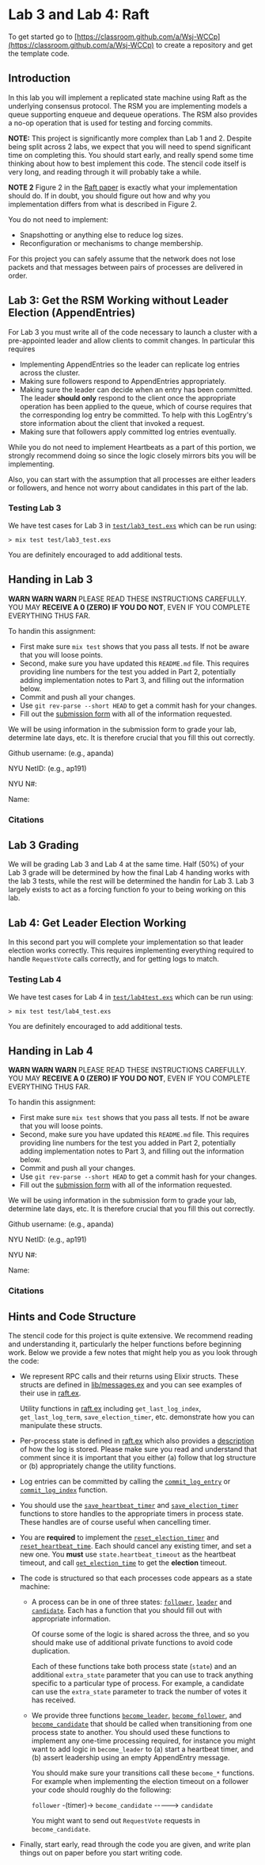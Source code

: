 # Lab 3 and Lab 4: Raft
To get started go to [https://classroom.github.com/a/Wsj-WCCp](https://classroom.github.com/a/Wsj-WCCp)
to create a repository and get the template code.

## Introduction
In this lab you will implement a replicated state machine using Raft as the
underlying consensus protocol. The RSM you are implementing models a queue
supporting enqueue and dequeue operations. The RSM also provides a no-op
operation that is used for testing and forcing commits.

**NOTE:** This project is significantly more complex than Lab 1 and 2. Despite
being split across 2 labs, we expect that you will need to spend significant time
on completing this. You should start early, and really spend some time thinking
about how to best implement this code. The stencil code itself is very long, and
reading through it will probably take a while.

**NOTE 2** Figure 2 in the [Raft paper](https://cs.nyu.edu/~apanda/classes/fa20/papers/ongaro14in.pdf)
is exactly what your implementation should do. If in doubt, you should figure out
how and why you implementation differs from what is described in Figure 2.

You do not need to implement:
* Snapshotting or anything else to reduce log sizes.
* Reconfiguration or mechanisms to change membership.

For this project you can safely assume that the network does not lose packets and
that messages between pairs of processes are delivered in order.

## Lab 3: Get the RSM Working without Leader Election (AppendEntries)

For Lab 3 you must write all of the code necessary to launch a cluster with
a pre-appointed leader and allow clients to commit changes. In particular this
requires

* Implementing AppendEntries so the leader can replicate log entries across the
  cluster.
* Making sure followers respond to AppendEntries appropriately.
* Making sure the leader can decide when an entry has been committed. The leader
  **should only** respond to the client once the appropriate operation has been
  applied to the queue, which of course requires that the corresponding log entry
  be committed. To help with this LogEntry's store information about the client
  that invoked a request.
* Making sure that followers apply committed log entries eventually.

While you do not need to implement Heartbeats as a part of this portion, we strongly
recommend doing so since the logic closely mirrors bits you will be implementing.

Also, you can start with the assumption that all processes are either leaders or
followers, and hence not worry about candidates in this part of the lab.

### Testing Lab 3
We have test cases for Lab 3 in [`test/lab3_test.exs`](https://github.com/nyu-distributed-systems/fa20-lab3-code/blob/master/apps/lab3/test/lab3_test.exs)
which can be run using:

```
> mix test test/lab3_test.exs
```

You are definitely encouraged to add additional tests.

## Handing in Lab 3

**WARN WARN WARN** PLEASE READ THESE INSTRUCTIONS CAREFULLY. YOU MAY **RECEIVE
A 0 (ZERO) IF YOU DO NOT**, EVEN IF YOU COMPLETE EVERYTHING THUS FAR.


To handin this assignment:

* First make sure `mix test` shows that you pass all tests. If not be aware
  that you will loose points.
* Second, make sure you have updated this `README.md` file. This requires
  providing line numbers for the test you added in Part 2, potentially adding
  implementation notes to Part 3, and filling out the information below.
* Commit and push all your changes.
* Use `git rev-parse --short HEAD` to get a commit hash for your changes.
* Fill out the [submission form](https://forms.gle/GmjyEesJSpkQoaLd7) with
  all of the information requested.

We will be using information in the submission form to grade your lab, determine
late days, etc. It is therefore crucial that you fill this out correctly.

Github username: (e.g., apanda)

NYU NetID: (e.g., ap191)

NYU N#:

Name: 

### Citations

## Lab 3 Grading
We will be grading Lab 3 and Lab 4 at the same time. Half (50%) of your Lab 3
grade will be determined by how the final Lab 4 handing works with the lab 3
tests, while the rest will be determined the handin for Lab 3. Lab 3 largely
exists to act as a forcing function fo your to being working on this lab.

## Lab 4: Get Leader Election Working
In this second part you will complete your implementation so that leader election
works correctly. This requires implementing everything required to handle 
`RequestVote` calls correctly, and for getting logs to match.


### Testing Lab 4
We have test cases for Lab 4 in [`test/lab4test.exs`](https://github.com/nyu-distributed-systems/fa20-lab3-code/blob/master/apps/lab3/test/lab4_test.exs)
which can be run using:

```
> mix test test/lab4_test.exs
```

You are definitely encouraged to add additional tests.

## Handing in Lab 4

**WARN WARN WARN** PLEASE READ THESE INSTRUCTIONS CAREFULLY. YOU MAY **RECEIVE
A 0 (ZERO) IF YOU DO NOT**, EVEN IF YOU COMPLETE EVERYTHING THUS FAR.


To handin this assignment:

* First make sure `mix test` shows that you pass all tests. If not be aware
  that you will loose points.
* Second, make sure you have updated this `README.md` file. This requires
  providing line numbers for the test you added in Part 2, potentially adding
  implementation notes to Part 3, and filling out the information below.
* Commit and push all your changes.
* Use `git rev-parse --short HEAD` to get a commit hash for your changes.
* Fill out the [submission form](https://forms.gle/pY9KSPsK1RyTTK7DA) with
  all of the information requested.

We will be using information in the submission form to grade your lab, determine
late days, etc. It is therefore crucial that you fill this out correctly.

Github username: (e.g., apanda)

NYU NetID: (e.g., ap191)

NYU N#:

Name: 

### Citations

## Hints and Code Structure

The stencil code for this project is quite extensive. We recommend reading and
understanding it, particularly the helper functions before beginning work. 
Below we provide a few notes that might help you as you look through the code:

* We represent RPC calls and their returns using Elixir structs. These structs
  are defined in [lib/messages.ex](https://github.com/nyu-distributed-systems/fa20-lab3-code/blob/master/apps/lab3/lib/messages.ex)
  and you can see examples of their use in [raft.ex](https://github.com/nyu-distributed-systems/fa20-lab3-code/blob/master/apps/lab3/lib/raft.ex#L596).
  
  Utility functions in [raft.ex](https://github.com/nyu-distributed-systems/fa20-lab3-code/blob/master/apps/lab3/lib/raft.ex)
  including `get_last_log_index`, `get_last_log_term`, `save_election_timer`, etc.
  demonstrate how you can manipulate these structs.

* Per-process state is defined in [raft.ex](https://github.com/nyu-distributed-systems/fa20-lab3-code/blob/master/apps/lab3/lib/raft.ex#L22)
  which also provides a [description](https://github.com/nyu-distributed-systems/fa20-lab3-code/blob/master/apps/lab3/lib/raft.ex#L37)
  of how the log is stored. Please make sure you read and understand that comment
  since it is important that you either (a) follow that log structure or (b)
  appropriately change the utility functions.
  
* Log entries can be committed by calling the [`commit_log_entry`](https://github.com/nyu-distributed-systems/fa20-lab3-code/blob/master/apps/lab3/lib/raft.ex#L128)
  or [`commit_log_index`](https://github.com/nyu-distributed-systems/fa20-lab3-code/blob/master/apps/lab3/lib/raft.ex#L157)
  function.

* You should use the [`save_heartbeat_timer`](https://github.com/nyu-distributed-systems/fa20-lab3-code/blob/master/apps/lab3/lib/raft.ex#L331)
  and [`save_election_timer`](https://github.com/nyu-distributed-systems/fa20-lab3-code/blob/master/apps/lab3/lib/raft.ex#L331) functions
  to store handles to the appropriate timers in process state. These handles are
  of course useful when cancelling timer.
  
* You are **required** to implement the [`reset_election_timer`](https://github.com/nyu-distributed-systems/fa20-lab3-code/blob/master/apps/lab3/lib/raft.ex#L331)
 and [`reset_heartbeat_time`](https://github.com/nyu-distributed-systems/fa20-lab3-code/blob/master/apps/lab3/lib/raft.ex#L331).
 Each should cancel any existing timer, and set a new one. You **must** use 
 `state.heartbeat_timeout` as the heartbeat timeout, and call 
 [`get_election_time`](https://github.com/nyu-distributed-systems/fa20-lab3-code/blob/master/apps/lab3/lib/raft.ex#L316)
 to get the **election** timeout.
 
* The code is structured so that each processes code appears as a state machine:
  * A process can be in one of three states: [`follower`](https://github.com/nyu-distributed-systems/fa20-lab3-code/blob/master/apps/lab3/lib/raft.ex#L394),
    [`leader`](https://github.com/nyu-distributed-systems/fa20-lab3-code/blob/master/apps/lab3/lib/raft.ex#L525) and
    [`candidate`](https://github.com/nyu-distributed-systems/fa20-lab3-code/blob/master/apps/lab3/lib/raft.ex#L686).
    Each has a function that you should fill out with appropriate information.
    
    Of course some of the logic is shared across the three, and so you should make
    use of additional private functions to avoid code duplication.
    
    Each of these functions take both process state (`state`) and an additional 
    `extra_state` parameter that you can use to track anything specific to a particular
    type of process. For example, a candidate can use the `extra_state` parameter to
    track the number of votes it has received.
    
  * We provide three functions [`become_leader`](https://github.com/nyu-distributed-systems/fa20-lab3-code/blob/master/apps/lab3/lib/raft.ex#L509),
    [`become_follower`](https://github.com/nyu-distributed-systems/fa20-lab3-code/blob/master/apps/lab3/lib/raft.ex#L378),
    and [`become_candidate`](https://github.com/nyu-distributed-systems/fa20-lab3-code/blob/master/apps/lab3/lib/raft.ex#L670)
    that should be called when transitioning from one process state to another. You
    should used these functions to implement any one-time processing required,
    for instance you might want to add logic in `become_leader` to (a) start a
    heartbeat timer, and (b) assert leadership using an empty AppendEntry message.
    
    You should make sure your transitions call these `become_*` functions. For
    example when implementing the election timeout on a follower your code should
    roughly do the following:
    
    `follower` -(timer)-> `become_candidate` -----> `candidate`
    
    You might want to send out `RequestVote` requests in `become_candidate`.

* Finally, start early, read through the code you are given, and write plan things
  out on paper before you start writing code.
